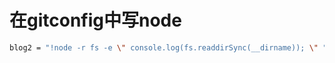 # 在gitconfig中写node

```bash
blog2 = "!node -r fs -e \" console.log(fs.readdirSync(__dirname)); \" "
```
